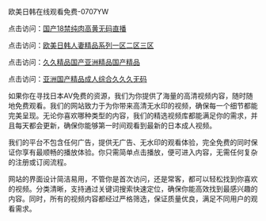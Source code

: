 欧美日韩在线观看免费-0707YW

点击访问：<a href="https://fdhf-454.pages.dev/">国产18禁纯肉高黄无码直播</a>

点击访问：<a href="https://bered.pages.dev/">欧美日韩人妻精品系列一区二区三区</a>

点击访问：<a href="https://rtj-3zo.pages.dev/">久久精品国产亚洲精品国产精品</a>

点击访问：<a href="https://vassv.pages.dev/">亚洲国产精品成人综合久久久无码</a>

如果你在寻找日本AV免费的资源，我们为你提供了海量的高清视频内容，随时随地免费观看。我们的网站致力于为你带来高清无水印的视频，确保每一个细节都能完美呈现。无论你喜欢哪种类型的内容，我们的精选视频库都能满足你的需求，并且每天都会更新，确保你能够第一时间观看到最新的日本成人视频。

我们的平台不包含任何广告，提供无广告、无水印的观看体验，完全免费的同时保证你享有最顺畅的播放体验。你只需简单点击播放，便可进入内容，无需任何复杂的注册或订阅流程。

网站的界面设计简洁易用，不管你是首次访问，还是常客，都可以轻松找到你喜欢的视频。分类清晰，支持通过关键词搜索快速定位，确保你能高效找到最感兴趣的内容。同时，所有的视频内容都经过严格筛选，保证质量优良，满足不同用户的观看需求。

<span style="display:none;">[Canonical link](）</span>

